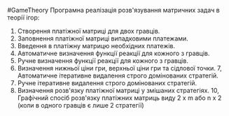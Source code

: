 #GameTheory
Програмна реалізація розв'язування матричних задач в теорії ігор:  


1. Створення платіжної матриці для двох гравців.
2. Заповнення платіжної матриці випадковими платежами.
3. Введення в платіжну матрицю необхідних платежів.
4. Автоматичне визначення функції реакції для кожного з гравців.
5. Ручне визначення функції реакції для кожного з гравців.
6. Визначення нижньої ціни гри, верхньої ціни гри та сідлової точки. 7, Автоматичне ітеративне видалення строго домінованих стратегій.
7. Ручне ітеративне видалення строго домінованих стратегій.
8. Визначення розв'язку платіжної матриці у змішаних стратегіях. 10, Графічний спосіб розв'язку платіжних матриць виду 2 х m або n x 2 (коли в одного гравців є лише 2 стратегії)
